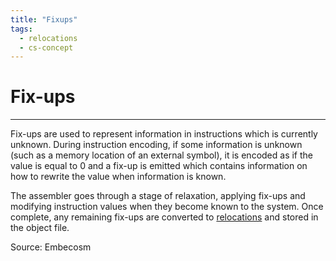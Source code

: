 ```yaml
---
title: "Fixups"
tags:
  - relocations
  - cs-concept
---
```

# Fix-ups
---
Fix-ups are used to represent information in instructions which is currently
unknown. During instruction encoding, if some information is unknown (such as a memory location of an external symbol), it is encoded as if the value is equal
to 0 and a fix-up is emitted which contains information on how to rewrite the
value when information is known.

The assembler goes through a stage of relaxation, applying fix-ups and modifying instruction values when they become known to the system. Once complete, any remaining fix-ups are converted to [relocations](notes/general/relocations.md) and stored in the object file.

Source: Embecosm